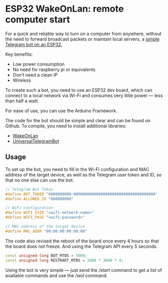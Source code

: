 # ESP32 WakeOnLan: remote computer start
For a quick and reliable way to turn on a computer from anywhere, without the need to forward broadcast packets or maintain local servers, a [simple Telegram bot on an ESP32.](https://github.com/coppermilk/esp32_wol_telegrambot)

Key benefits:
- Low power consumption
- No need for raspberry pi or equivalents
- Don't need a clean IP
- Wireless

To create such a bot, you need to use an ESP32 dev board, which can connect to a local network via Wi-Fi and consumes very little power — less than half a watt.

For ease of use, you can use the Arduino Framework.

The code for the bot should be simple and clear and can be found on Github. To compile, you need to install additional libraries:

-   [WakeOnLan](https://www.arduino.cc/reference/en/libraries/wakeonlan/)
-   [UniversalTelegramBot](https://www.arduino.cc/reference/en/libraries/universaltelegrambot/)

## Usage

To set up the bot, you need to fill in the Wi-Fi configuration and MAC address of the target device, as well as the Telegram user token and ID, so that no one else can use the bot.

```cpp
// Telegram Bot Token
#define BOT_TOKEN "0000000000:000000000000000000000000000000000000"
#define ALLOWED_ID "000000000"

// WiFi configuration
#define WIFI_SSID "<wifi-network-name>"
#define WIFI_PASS "<wifi-password>"

// MAC address of the target device
#define MAC_ADDR "00:00:00:00:00:00" 
```

The code also revised the reboot of the board once every 4 hours so that the board does not freeze. And using the Telegram API every 5 seconds.
```cpp
const unsigned long BOT_MTBS = 5000;  
const unsigned long RESTRART_MTBS = 1000 * 3600 * 4; 
```


Using the bot is very simple — just send the _/start_ command to get a list of available commands and use the _/wol_ command.
